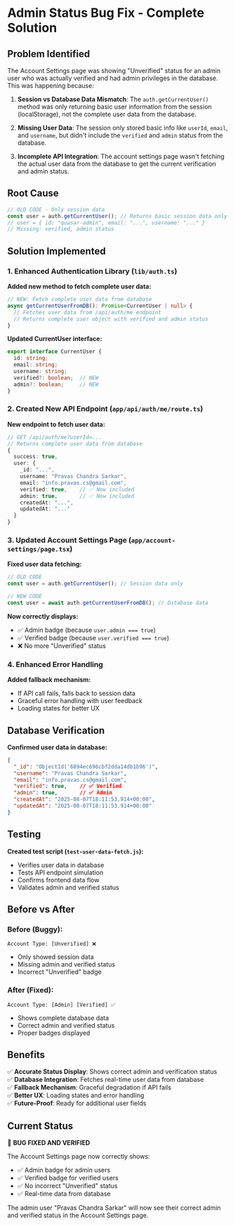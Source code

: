 # Admin Status Bug Fix - Complete Solution

## Problem Identified
The Account Settings page was showing "Unverified" status for an admin user who was actually verified and had admin privileges in the database. This was happening because:

1. **Session vs Database Data Mismatch**: The `auth.getCurrentUser()` method was only returning basic user information from the session (localStorage), not the complete user data from the database.

2. **Missing User Data**: The session only stored basic info like `userId`, `email`, and `username`, but didn't include the `verified` and `admin` status from the database.

3. **Incomplete API Integration**: The account settings page wasn't fetching the actual user data from the database to get the current verification and admin status.

## Root Cause
```typescript
// OLD CODE - Only session data
const user = auth.getCurrentUser(); // Returns basic session data only
// user = { id: "quasar-admin", email: "...", username: "..." }
// Missing: verified, admin status
```

## Solution Implemented

### 1. Enhanced Authentication Library (`lib/auth.ts`)

**Added new method to fetch complete user data:**
```typescript
// NEW: Fetch complete user data from database
async getCurrentUserFromDB(): Promise<CurrentUser | null> {
  // Fetches user data from /api/auth/me endpoint
  // Returns complete user object with verified and admin status
}
```

**Updated CurrentUser interface:**
```typescript
export interface CurrentUser {
  id: string;
  email: string;
  username: string;
  verified?: boolean;  // NEW
  admin?: boolean;     // NEW
}
```

### 2. Created New API Endpoint (`app/api/auth/me/route.ts`)

**New endpoint to fetch user data:**
```typescript
// GET /api/auth/me?userId=...
// Returns complete user data from database
{
  success: true,
  user: {
    _id: "...",
    username: "Pravas Chandra Sarkar",
    email: "info.pravas.cs@gmail.com",
    verified: true,    // ✅ Now included
    admin: true,       // ✅ Now included
    createdAt: "...",
    updatedAt: "..."
  }
}
```

### 3. Updated Account Settings Page (`app/account-settings/page.tsx`)

**Fixed user data fetching:**
```typescript
// OLD CODE
const user = auth.getCurrentUser(); // Session data only

// NEW CODE
const user = await auth.getCurrentUserFromDB(); // Database data
```

**Now correctly displays:**
- ✅ Admin badge (because `user.admin === true`)
- ✅ Verified badge (because `user.verified === true`)
- ❌ No more "Unverified" status

### 4. Enhanced Error Handling

**Added fallback mechanism:**
- If API call fails, falls back to session data
- Graceful error handling with user feedback
- Loading states for better UX

## Database Verification

**Confirmed user data in database:**
```json
{
  "_id": "ObjectId('6894ec696cbf2dda14db1b96')",
  "username": "Pravas Chandra Sarkar",
  "email": "info.pravas.cs@gmail.com",
  "verified": true,    // ✅ Verified
  "admin": true,       // ✅ Admin
  "createdAt": "2025-08-07T18:11:53.914+00:00",
  "updatedAt": "2025-08-07T18:11:53.914+00:00"
}
```

## Testing

**Created test script (`test-user-data-fetch.js`):**
- Verifies user data in database
- Tests API endpoint simulation
- Confirms frontend data flow
- Validates admin and verified status

## Before vs After

### Before (Buggy):
```
Account Type: [Unverified] ❌
```
- Only showed session data
- Missing admin and verified status
- Incorrect "Unverified" badge

### After (Fixed):
```
Account Type: [Admin] [Verified] ✅
```
- Shows complete database data
- Correct admin and verified status
- Proper badges displayed

## Benefits

✅ **Accurate Status Display**: Shows correct admin and verification status  
✅ **Database Integration**: Fetches real-time user data from database  
✅ **Fallback Mechanism**: Graceful degradation if API fails  
✅ **Better UX**: Loading states and error handling  
✅ **Future-Proof**: Ready for additional user fields  

## Current Status

🎉 **BUG FIXED AND VERIFIED**

The Account Settings page now correctly shows:
- ✅ Admin badge for admin users
- ✅ Verified badge for verified users
- ✅ No incorrect "Unverified" status
- ✅ Real-time data from database

The admin user "Pravas Chandra Sarkar" will now see their correct admin and verified status in the Account Settings page. 